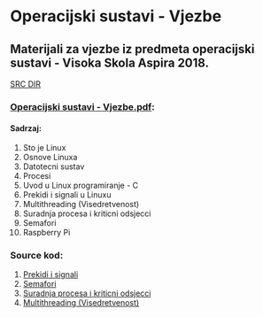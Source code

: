 # Operacijski sustavi - Vjezbe

## Materijali za vjezbe iz predmeta operacijski sustavi - Visoka Skola Aspira 2018.

[SRC DIR](https://bitbucket.org/divukman/operacijskisustavi-vjezbe/src)

### [Operacijski sustavi - Vjezbe.pdf](https://bitbucket.org/divukman/operacijskisustavi-vjezbe/raw/771a2c2b3dfcb7658f41ffe14a0ec9aab5479478/Operacijski%20sustavi%20-%20Vje%C5%BEbe%201%20-%2010.pdf):
#### Sadrzaj:
1. Sto je Linux
2. Osnove Linuxa
3. Datotecni sustav
4. Procesi
5. Uvod u Linux programiranje - C
6. Prekidi i signali u Linuxu
7. Multithreading (Visedretvenost)
8. Suradnja procesa i kriticni odsjecci
9. Semafori
10. Raspberry Pi


### Source kod:
1. [Prekidi i signali](https://bitbucket.org/divukman/operacijskisustavi-vjezbe/src/54fcff7bc35d415e7ec98e6dc1a232dcb2a1904e/PREKIDI_I_SIGNALI/?at=master)
2. [Semafori](https://bitbucket.org/divukman/operacijskisustavi-vjezbe/src/54fcff7bc35d415e7ec98e6dc1a232dcb2a1904e/SEMAFORI/?at=master)
3. [Suradnja procesa i kriticni odsjecci](https://bitbucket.org/divukman/operacijskisustavi-vjezbe/src/54fcff7bc35d415e7ec98e6dc1a232dcb2a1904e/SURADNJA_PROCESA_I_KRITICNI_ODSJECCI/?at=master)
4. [Multithreading (Visedretvenost)](https://bitbucket.org/divukman/operacijskisustavi-vjezbe/src/54fcff7bc35d415e7ec98e6dc1a232dcb2a1904e/VISEDRETVENOST/?at=master)